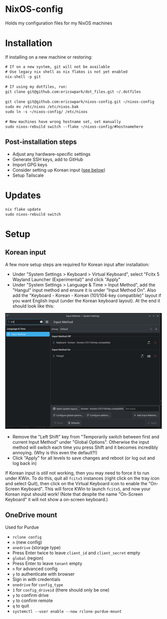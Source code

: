 # NixOS-config

Holds my configuration files for my NixOS machines


# Installation

If installing on a new machine or restoring:

```
# If on a new system, git will not be available
# Use legacy nix shell as nix flakes is not yet enabled
nix-shell -p git

# If using my dotfiles, run:
git clone git@github.com:ericswpark/dot_files.git ~/.dotfiles

git clone git@github.com:ericswpark/nixos-config.git ~/nixos-config
sudo mv /etc/nixos /etc/nixos.bak
sudo ln -s ~/nixos-config/ /etc/nixos

# New machines have wrong hostname set, set manually
sudo nixos-rebuild switch --flake ~/nixos-config/#hostnamehere
```

## Post-installation steps

- Adjust any hardware-specific settings
- Generate SSH keys, add to GitHub
- Import GPG keys
- Consider setting up Korean input ([see below](#korean-input))
- Setup Tailscale

# Updates

```
nix flake update
sudo nixos-rebuild switch
```

# Setup

## Korean input

A few more setup steps are required for Korean input after installation:

- Under "System Settings > Keyboard > Virtual Keyboard", select "Fcitx 5 Wayland Launcher (Experimental)" and click "Apply"
- Under "System Settings > Language & Time > Input Method", add the "Hangul" input method and ensure it is under "Input Method On". Also add the "Keyboard - Korean - Korean (101/104-key compatible)" layout if you want English input (under the Korean keyboard layout). At the end it should look like this:

![Plasma System Settings Input Method configuration ](images/korean-input-kde-plasma-system-settings-input-method.png)

- Remove the "Left Shift" key from "Temporarily switch between first and current Input Method" under "Global Options". Otherwise the input method will switch each time you press Shift and it becomes incredibly annoying. (Why is this even the default?!)
- Click "Apply" for all levels to save changes and reboot (or log out and log back in)

If Korean input is _still_ not working, then you may need to force it to run under KWin. To do this, quit all `fcitx5` instances (right click on the tray icon and select Quit), then click on the Virtual Keyboard icon to enable the "On-Screen Keyboard". This will force KWin to launch `fcitx5`, and now your Korean input should work! (Note that despite the name "On-Screen Keyboard" it will not show a on-screen keyboard.)

## OneDrive mount

Used for Purdue

- `rclone config`
- `n` (new config)
- `onedrive` (storage type)
- Press Enter twice to leave `client_id` and `client_secret` empty
- `global` (region)
- Press Enter to leave `tenant` empty
- `n` for advanced config
- `y` to authenticate with browser
- Sign in with credentials
- `onedrive` for `config_type`
- `1` for `config_driveid` (there should only be one)
- `y` to confirm drive
- `y` to confirm remote
- `q` to quit
- `systemctl --user enable --now rclone-purdue-mount`
